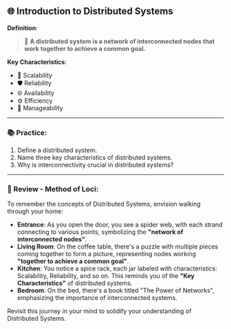 ## 🌐 Introduction to Distributed Systems

**Definition**: 
> 📝 **A distributed system is a network of interconnected nodes that work together to achieve a common goal.**

**Key Characteristics**: 
- 🚀 Scalability
- 🛡️ Reliability
- 🌐 Availability
- ⚙️ Efficiency
- 🔧 Manageability

---

### 📚 Practice:
1. Define a distributed system.
2. Name three key characteristics of distributed systems.
3. Why is interconnectivity crucial in distributed systems?

---

### 🧠 Review - Method of Loci:
To remember the concepts of Distributed Systems, envision walking through your home:

- **Entrance**: As you open the door, you see a spider web, with each strand connecting to various points, symbolizing the **"network of interconnected nodes"**.
- **Living Room**: On the coffee table, there's a puzzle with multiple pieces coming together to form a picture, representing nodes working **"together to achieve a common goal"**.
- **Kitchen**: You notice a spice rack, each jar labeled with characteristics: Scalability, Reliability, and so on. This reminds you of the **"Key Characteristics"** of distributed systems.
- **Bedroom**: On the bed, there's a book titled "The Power of Networks", emphasizing the importance of interconnected systems.

Revisit this journey in your mind to solidify your understanding of Distributed Systems.

